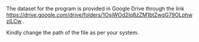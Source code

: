 The dataset for the program is provided in Google Drive through the link https://drive.google.com/drive/folders/1OsjWOd2lq8zZM1btZwqG79OLphwziLCw .

Kindly change the path of the file as per your system.
